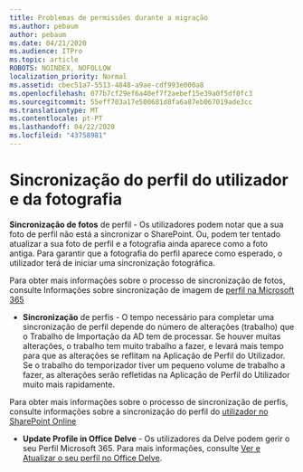 ```yaml
---
title: Problemas de permissões durante a migração
ms.author: pebaum
author: pebaum
ms.date: 04/21/2020
ms.audience: ITPro
ms.topic: article
ROBOTS: NOINDEX, NOFOLLOW
localization_priority: Normal
ms.assetid: cbec51a7-5513-4848-a9ae-cdf993e000a8
ms.openlocfilehash: 077b7cf29ef6a40ef7f2aebef15e39a0f5df0fc3
ms.sourcegitcommit: 55eff703a17e500681d8fa6a87eb067019ade3cc
ms.translationtype: MT
ms.contentlocale: pt-PT
ms.lasthandoff: 04/22/2020
ms.locfileid: "43758981"
---
```

# <a name="user-profile-and-photo-synchronization"></a>Sincronização do perfil do utilizador e da fotografia

 **Sincronização de fotos** de perfil - Os utilizadores podem notar que a sua foto de perfil não está a sincronizar o SharePoint. Ou, podem ter tentado atualizar a sua foto de perfil e a fotografia ainda aparece como a foto antiga. Para garantir que a fotografia do perfil aparece como esperado, o utilizador terá de iniciar uma sincronização fotográfica. 
  
Para obter mais informações sobre o processo de sincronização de fotos, consulte Informações sobre sincronização de imagem de [perfil na Microsoft 365](https://go.microsoft.com/fwlink/?linkid=2022634)
  
- **Sincronização** de perfis - O tempo necessário para completar uma sincronização de perfil depende do número de alterações (trabalho) que o Trabalho de Importação da AD tem de processar. Se houver muitas alterações, o trabalho tem muito trabalho a fazer, e levará mais tempo para que as alterações se reflitam na Aplicação de Perfil do Utilizador. Se o trabalho do temporizador tiver um pequeno volume de trabalho a fazer, as alterações serão refletidas na Aplicação de Perfil do Utilizador muito mais rapidamente. 
  
Para obter mais informações sobre o processo de sincronização de perfis, consulte informações sobre a sincronização do perfil do [utilizador no SharePoint Online](https://go.microsoft.com/fwlink/?linkid=2022639)
    
- **Update Profile in Office Delve** - Os utilizadores da Delve podem gerir o seu Perfil Microsoft 365. Para mais informações, consulte [Ver e Atualizar o seu perfil no Office Delve](https://support.office.com/article/View-and-update-your-profile-in-Office-Delve-4e84343b-eedf-45a1-aeb9-8627ccca14ba).
    

